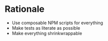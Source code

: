 # Rationale

- Use composable NPM scripts for everything
- Make tests as literate as possible
- Make everything shrinkwrappable
